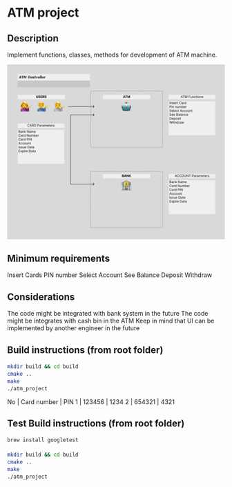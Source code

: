 # ATM project

## Description
Implement functions, classes, methods for development of ATM machine.

![ATM system design](atm_1.png)

## Minimum requirements
Insert Cards
PIN number
Select Account
See Balance
Deposit
Withdraw


## Considerations
The code might be integrated with bank system in the future
The code might be integrates with cash bin in the ATM
Keep in mind that UI can be implemented by another engineer in the future


## Build instructions (from root folder)
```bash
mkdir build && cd build
cmake ..
make
./atm_project
```
No | Card number | PIN
1 | 123456 | 1234
2 | 654321 | 4321

## Test Build instructions (from root folder)
```bash
brew install googletest

mkdir build && cd build
cmake ..
make
./atm_project
```
